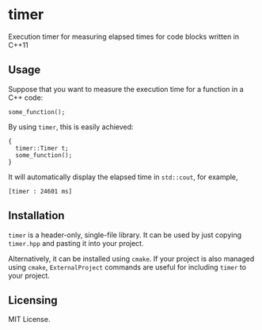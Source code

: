 # timer

Execution timer for measuring elapsed times for code blocks written in C++11

## Usage

Suppose that you want to measure the execution time for a function in a C++ code:
```
some_function();
```
By using `timer`, this is easily achieved:
```
{
  timer::Timer t;
  some_function();
}
```
It will automatically display the elapsed time in `std::cout`, for example, 
```
[timer : 24601 ms]
```

## Installation

`timer` is a header-only, single-file library. It can be used by just copying `timer.hpp` and pasting it into your project.

Alternatively, it can be installed using `cmake`. If your project is also managed using `cmake`, `ExternalProject` commands are useful for including `timer` to your project.

## Licensing

MIT License.

